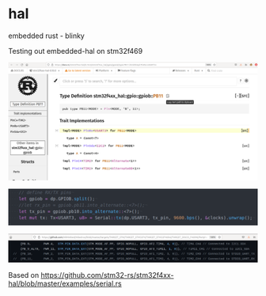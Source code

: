 # hal

embedded rust - blinky

Testing out embedded-hal on stm32f469



![](img/img1.png)

![](img/img2.png)

![](img/img3.png)


Based on https://github.com/stm32-rs/stm32f4xx-hal/blob/master/examples/serial.rs
